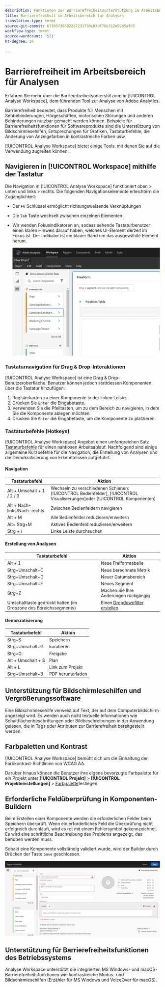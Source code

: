 ```yaml
---
description: Funktionen zur Barrierefreiheitsunterstützung im Arbeitsbereich für Analysen
title: Barrierefreiheit im Arbeitsbereich für Analysen
translation-type: tm+mt
source-git-commit: 67f05736882287231790c03df76e312e59b5afd3
workflow-type: tm+mt
source-wordcount: '521'
ht-degree: 5%

---
```



# Barrierefreiheit im Arbeitsbereich für Analysen

Erfahren Sie mehr über die Barrierefreiheitsunterstützung in [!UICONTROL Analyse Workspace], dem führenden Tool zur Analyse von Adobe Analytics.

Barrierefreiheit bedeutet, dass Produkte für Menschen mit Sehbehinderungen, Hörgeschäften, motorischen Störungen und anderen Behinderungen nutzbar gemacht werden können. Beispiele für Barrierefreiheitsfunktionen für Softwareprodukte sind die Unterstützung von Bildschirmlesehilfen, Entsprechungen für Grafiken, Tastaturbefehle, die Änderung von Anzeigefarben in kontrastreiche Farben usw.

[!UICONTROL Analyse Workspace] bietet einige Tools, mit denen Sie auf die Verwendung zugreifen können:

## Navigieren in [!UICONTROL Workspace] mithilfe der Tastatur

Die Navigation in [!UICONTROL Analyse Workspace] funktioniert oben > unten und links > rechts. Die folgenden Navigationselemente erleichtern die Zugänglichkeit:

* Der `F6` Schlüssel ermöglicht richtungsweisende Verknüpfungen
* Die `Tab` Taste wechselt zwischen einzelnen Elementen.
* Wir wenden Fokusindikatoren an, sodass sehende Tastaturbenutzer einen klaren Hinweis darauf haben, welches UI-Element derzeit im Fokus ist. Der Indikator ist ein blauer Rand um das ausgewählte Element herum.

   ![](assets/focus-indicator.png)

### Tastaturnavigation für Drag &amp; Drop-Interaktionen

[!UICONTROL Analyse Workspace] ist eine Drag &amp; Drop-Benutzeroberfläche. Benutzer können jedoch stattdessen Komponenten über die Tastatur hinzufügen:

1. Registerkarten zu einer Komponente in der linken Leiste.
1. Drücken Sie `Enter` die Eingabetaste.
1. Verwenden Sie die Pfeiltasten, um zu dem Bereich zu navigieren, in dem Sie die Komponente ablegen möchten.
1. Drücken Sie `Enter` die Eingabetaste, um die Komponente zu platzieren.

### Tastaturbefehle (Hotkeys)

[!UICONTROL Analyse Workspace] Angebot einen umfangreichen Satz [Tastaturbefehle](https://docs.adobe.com/content/help/de-DE/analytics/analyze/analysis-workspace/build-workspace-project/fa-shortcut-keys.html) für einen nahtlosen Arbeitsablauf. Nachfolgend sind einige allgemeine Kurzbefehle für die Navigation, die Erstellung von Analysen und die Demokratisierung von Erkenntnissen aufgeführt.

#### Navigation

| Tastaturbefehl | Aktion |
|---|---|
| Alt + Umschalt + 1 / 2 / 3 | Wechseln zu verschiedenen Schienen: [!UICONTROL Bedienfelder], [!UICONTROL Visualisierungen]oder [!UICONTROL Komponenten] |
| Alt + Nach-links/Nach-rechts | Zwischen Bedienfeldern navigieren |
| Alt + M | Alle Bedienfelder reduzieren/erweitern |
| Alt+ Strg+M | Aktives Bedienfeld reduzieren/erweitern |
| Strg + / | Linke Leiste durchsuchen |

#### Erstellung von Analysen

| Tastaturbefehl | Aktion |
|---|---|
| Alt + 1 | Neue Freiformtabelle |
| Strg+Umschalt+C | Neue berechnete Metrik |
| Strg+Umschalt+D | Neuer Datumsbereich |
| Strg+Umschalt+E | Neues Segment |
| Strg+Z | Machen Sie Ihre Änderungen rückgängig |
| Umschalttaste gedrückt halten (im Dropzone des Bereichssegments) | Einen [Dropdownfilter erstellen](https://docs.adobe.com/content/help/en/analytics-learn/tutorials/analysis-workspace/using-panels/using-drop-down-filters.html) |

#### Demokratisierung

| Tastaturbefehl | Aktion |
|---|---|
| Strg+S | Speichern |
| Strg+Umschalt+G | kuratieren |
| Strg+G | Freigabe |
| Alt + Umschalt + S | Plan |
| Alt + L | Link zum Projekt |
| Strg+Umschalt+B | PDF herunterladen |

## Unterstützung für Bildschirmlesehilfen und Vergrößerungssoftware

Eine Bildschirmlesehilfe verweist auf Text, der auf dem Computerbildschirm angezeigt wird. Es werden auch nicht textuelle Informationen wie Schaltflächenbeschriftungen oder Bildbeschreibungen in der Anwendung gelesen, die in Tags oder Attributen zur Barrierefreiheit bereitgestellt werden.

## Farbpaletten und Kontrast

[!UICONTROL Analyse Workspace] bemüht sich um die Einhaltung der Farbkontrast-Richtlinien von WCAG AA.

Darüber hinaus können die Benutzer ihre eigene bevorzugte Farbpalette für ein Projekt unter **[!UICONTROL Projekt]** > **[!UICONTROL Projekteinstellungen]** > [Farbpalette](https://docs.adobe.com/content/help/en/analytics/analyze/analysis-workspace/build-workspace-project/color-palettes.html)festlegen.

## Erforderliche Feldüberprüfung in Komponenten-Buildern

Beim Erstellen einer Komponente werden die erforderlichen Felder beim Speichern überprüft. Wenn ein erforderliches Feld die Überprüfung nicht erfolgreich durchläuft, wird es rot mit einem Fehlersymbol gekennzeichnet. Es wird eine schriftliche Beschreibung des Problems angezeigt, das behoben werden muss.

Sobald eine Komponente vollständig validiert wurde, wird der Builder durch Drücken der Taste `Save` geschlossen.

![](assets/error-validation.png)

## Unterstützung für Barrierefreiheitsfunktionen des Betriebssystems

Analyse Workspace unterstützt die integrierten MS Windows- und macOS-Barrierefreiheitsfunktionen wie kontrastreiche Modus- und Bildschirmlesehilfen (Erzähler für MS Windows und VoiceOver für macOS).